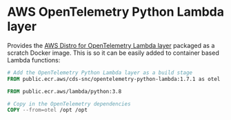 # AWS OpenTelemetry Python Lambda layer

Provides the [AWS Distro for OpenTelemetry Lambda layer](https://aws-otel.github.io/docs/getting-started/lambda/lambda-python) packaged as a scratch Docker image.  This is so it can be easily added to container based Lambda functions:

```dockerfile
# Add the OpenTelemetry Python Lambda layer as a build stage
FROM public.ecr.aws/cds-snc/opentelemetry-python-lambda:1.7.1 as otel

FROM public.ecr.aws/lambda/python:3.8

# Copy in the OpenTelemetry dependencies
COPY --from=otel /opt /opt
```
